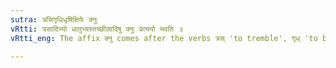 ```yaml
---
sutra: त्रसिगृधिधृषिक्षियेः क्नुः
vRtti: त्रसादिभ्यो धातुभ्यस्तच्छीलादिषु क्नुः प्रत्ययो भवति ॥
vRtti_eng: The affix क्नु comes after the verbs त्रस् 'to tremble', गृध् 'to be greedy', धृष् 'to be bold' and क्षिप् 'to throw' in the sense of 'the agent having such a habit &c'.

---
```


